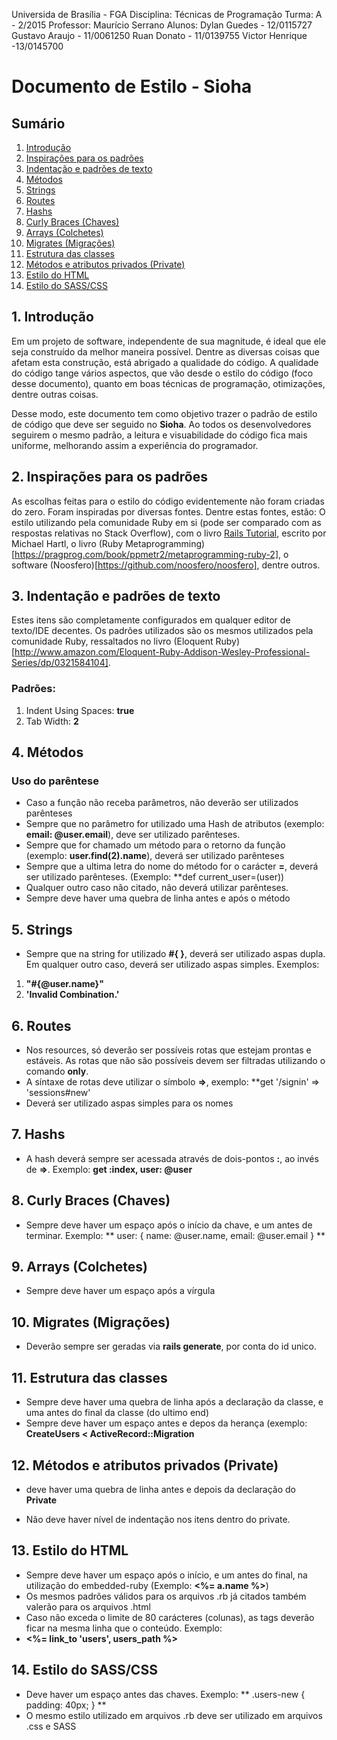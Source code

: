 Universida de Brasília - FGA
Disciplina: Técnicas de Programação Turma: A - 2/2015
Professor: Maurício Serrano
Alunos: Dylan Guedes - 12/0115727
        Gustavo Araujo - 11/0061250
        Ruan Donato - 11/0139755
        Victor Henrique -13/0145700




# Documento de Estilo - Sioha

## Sumário
1. [Introdução](https://github.com/SiohaTecProg/sioha/blob/master/code_stylesheet.md#1-introdução)
2. [Inspirações para os padrões](https://github.com/SiohaTecProg/sioha/blob/master/code_stylesheet.md#2-inspirações-para-os-padrões)
3. [Indentação e padrões de texto](https://github.com/SiohaTecProg/sioha/blob/master/code_stylesheet.md#3-indentação-e-padrões-de-texto)
4. [Métodos](https://github.com/SiohaTecProg/sioha/blob/master/code_stylesheet.md#4-métodos)
5. [Strings](https://github.com/SiohaTecProg/sioha/blob/master/code_stylesheet.md#5-strings)
6. [Routes](https://github.com/SiohaTecProg/sioha/blob/master/code_stylesheet.md#6-routes)
7. [Hashs](https://github.com/SiohaTecProg/sioha/blob/master/code_stylesheet.md#7-hashs)
8. [Curly Braces (Chaves)](https://github.com/SiohaTecProg/sioha/blob/master/code_stylesheet.md#8-curly-braces-chaves)
9. [Arrays (Colchetes)](https://github.com/SiohaTecProg/sioha/blob/master/code_stylesheet.md#9-arrays-colchetes)
10. [Migrates (Migrações)](https://github.com/SiohaTecProg/sioha/blob/master/code_stylesheet.md#10-migrates-migrações)
11. [Estrutura das classes](https://github.com/SiohaTecProg/sioha/blob/master/code_stylesheet.md#11-estrutura-das-classes)
12. [Métodos e atributos privados (Private)](https://github.com/SiohaTecProg/sioha/blob/master/code_stylesheet.md#12-métodos-e-atributos-privados-private)
13. [Estilo do HTML](https://github.com/SiohaTecProg/sioha/blob/master/code_stylesheet.md#13-estilo-do-html)
14. [Estilo do SASS/CSS](https://github.com/SiohaTecProg/sioha/blob/master/code_stylesheet.md#14-estilo-do-sasscss)

## 1. Introdução
Em um projeto de software, independente de sua magnitude, é ideal que ele seja construído da melhor maneira possível. Dentre as diversas coisas 
que afetam esta construção, está abrigado a qualidade do código. A qualidade do código tange vários aspectos, que vão desde o estilo do código (foco desse documento),
quanto em boas técnicas de programação, otimizações, dentre outras coisas.

Desse modo, este documento tem como objetivo trazer o padrão de estilo de código que deve ser seguido no **Sioha**. Ao todos os desenvolvedores seguirem o mesmo padrão,
a leitura e visuabilidade do código fica mais uniforme, melhorando assim a experiência do programador.

## 2. Inspirações para os padrões
As escolhas feitas para o estilo do código evidentemente não foram criadas do zero. Foram inspiradas por diversas fontes. Dentre estas fontes, estão:
O estilo utilizando pela comunidade Ruby em si (pode ser comparado com as respostas relativas no Stack Overflow), com o livro [Rails Tutorial](https://www.railstutorial.org/book), escrito por Michael Hartl,
o livro (Ruby Metaprogramming)[https://pragprog.com/book/ppmetr2/metaprogramming-ruby-2], o software (Noosfero)[https://github.com/noosfero/noosfero], dentre outros.

## 3. Indentação e padrões de texto
Estes itens são completamente configurados em qualquer editor de texto/IDE decentes. Os padrões utilizados são os mesmos utilizados pela comunidade Ruby,
ressaltados no livro (Eloquent Ruby)[http://www.amazon.com/Eloquent-Ruby-Addison-Wesley-Professional-Series/dp/0321584104].

### Padrões:
 1. Indent Using Spaces: **true**
 2. Tab Width: **2**
 
## 4. Métodos
### Uso do parêntese
+ Caso a função não receba parâmetros, não deverão ser utilizados parênteses
+ Sempre que no parâmetro for utilizado uma Hash de atributos (exemplo: **email: @user.email**), deve ser utilizado parênteses.
+ Sempre que for chamado um método para o retorno da função (exemplo: **user.find(2).name**), deverá ser utilizado parênteses
+ Sempre que a ultima letra do nome do método for o carácter **=**, deverá ser utilizado parênteses. (Exemplo: **def current_user=(user))
+ Qualquer outro caso não citado, não deverá utilizar parênteses.
+ Sempre deve haver uma quebra de linha antes e após o método

## 5. Strings
+ Sempre que na string for utilizado <b>#{ }</b>, deverá ser utilizado aspas dupla. Em qualquer outro caso, deverá ser utilizado aspas simples. Exemplos:
1. **"#{@user.name}"**
2. **'Invalid Combination.'**

## 6. Routes
+ Nos resources, só deverão ser possíveis rotas que estejam prontas e estáveis. As rotas que não são possíveis devem ser filtradas utilizando o comando **only**.
+ A síntaxe de rotas deve utilizar o símbolo **=>**, exemplo: **get '/signin' => 'sessions#new'
+ Deverá ser utilizado aspas simples para os nomes

## 7. Hashs
+ A hash deverá sempre ser acessada através de dois-pontos **:**, ao invés de **=>**. Exemplo:
**get :index, user: @user**

## 8. Curly Braces (Chaves)
+ Sempre deve haver um espaço após o início da chave, e um antes de terminar. Exemplo:
** user: { name: @user.name, email: @user.email } **

## 9. Arrays (Colchetes)
+ Sempre deve haver um espaço após a vírgula

## 10. Migrates (Migrações)
+ Deverão sempre ser geradas via **rails generate**, por conta do id unico.

## 11. Estrutura das classes
+ Sempre deve haver uma quebra de linha após a declaração da classe, e uma antes do final da classe (do ultimo end)
+ Sempre deve haver um espaço antes e depos da herança (exemplo: **CreateUsers < ActiveRecord::Migration**

## 12. Métodos e atributos privados (Private)
+ deve haver uma quebra de linha antes e depois da declaração do **Private**
* Não deve haver nível de indentação nos itens dentro do private.

## 13. Estilo do HTML
+ Sempre deve haver um espaço após o início, e um antes do final, na utilização do embedded-ruby (Exemplo: **<%= a.name %>**)
+ Os mesmos padrões válidos para os arquivos .rb já citados também valerão para os arquivos .html
+ Caso não exceda o limite de 80 carácteres (colunas), as tags deverão ficar na mesma linha que o conteúdo. Exemplo:
**<li><%= link_to 'users', users_path %></li>**

## 14. Estilo do SASS/CSS
+ Deve haver um espaço antes das chaves. Exemplo:
** .users-new { padding: 40px; } **
+ O mesmo estilo utilizado em arquivos .rb deve ser utilizado em arquivos .css e SASS
